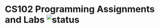 # CS102 Programming Assignments and Labs ![status](https://img.shields.io/badge/status-inactive-red.svg)

